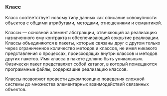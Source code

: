 ### Класс
Класс соответствует новому типу данных как описание совокупности объектов с общими атрибутами, методами, отношениями и семантикой.

Классы — основной элемент абстракции, отвечающий за реализацию назначенного ему контракта и обеспечивающий сокрытие реализации. Классы объединяются в пакеты, которые связаны друг с другом только через ограниченное количество методов и классов, не имея никакого представления о процессах, происходящих внутри классов и методов других пакетов. Имя класса в пакете должно быть уникальным. Физически пакет представляет собой каталог, в который помещаются программные файлы, содержащие реализацию классов.

Классы позволяют провести декомпозицию поведения сложной системы до множества элементарных взаимодействий связанных объектов.
